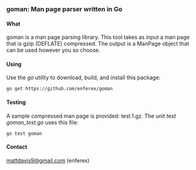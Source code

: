 ### goman: Man page parser written in Go

#### What
goman is a man page parsing library.  This tool takes as input a man page that
is gzip (DEFLATE) compressed.  The output is a ManPage object that can be used
however you so choose.

#### Using
Use the _go_ utility to download, build, and install this package:
```
go get https://github.com/enferex/goman
```

#### Testing
A sample compressed man page is provided: test.1.gz.  The unit test
_goman_test.go_ uses this file:
```
go test goman
```

#### Contact
mattdavis9@gmail.com (enferex)   
